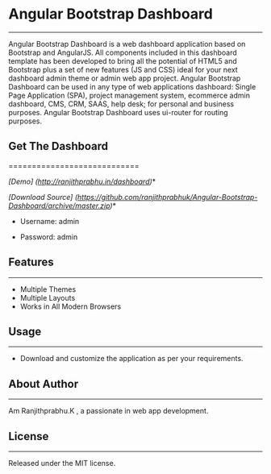 # Angular Bootstrap Dashboard
------------------
Angular Bootstrap Dashboard is a web dashboard application based on Bootstrap and AngularJS. All components included in this dashboard template has been developed to bring all the potential of HTML5 and Bootstrap plus a set of new features (JS and CSS) ideal for your next dashboard admin theme or admin web app project. Angular Bootstrap Dashboard can be used in any type of web applications dashboard: Single Page Application (SPA), project management system, ecommerce admin dashboard, CMS, CRM, SAAS, help desk; for personal and business purposes. Angular Bootstrap Dashboard uses ui-router for routing purposes.

## Get The Dashboard
============================

*[Demo] (http://ranjithprabhu.in/dashboard)**

*[Download Source]  (https://github.com/ranjithprabhuk/Angular-Bootstrap-Dashboard/archive/master.zip)**

* Username: admin

* Password: admin

## Features
--------
* Multiple Themes
* Multiple Layouts
* Works in All Modern Browsers

## Usage
-----
* Download and customize the application as per your requirements.

## About Author
-------
Am Ranjithprabhu.K , a passionate in web app development.

## License
-------
Released under the MIT license.
